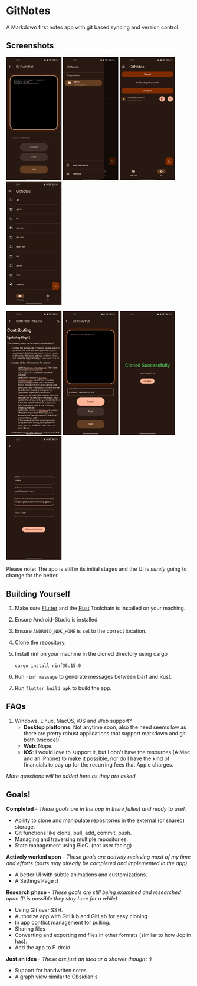 # GitNotes

A Markdown first notes app with git based syncing and version control.

## Screenshots

<p float="left">
  <img src="./screenshots/pull.jpg" width="150" />
  <img src="./screenshots/repos.jpg" width="150" />
  <img src="./screenshots/staging.jpg" width="150" />
  <img src="./screenshots/directory.jpg" width="150" />
</p>
<p float="left">
  <img src="./screenshots/md_render.jpg" width="150" />
  <img src="./screenshots/commit.jpg" width="150" />
  <img src="./screenshots/clone_success.jpg" width="150" />
  <img src="./screenshots/clone_entry.jpg" width="150" />
</p>

Please note: The app is still in its initial stages and the UI is *surely* going to change for the better. 

## Building Yourself

1. Make sure [Flutter](https://docs.flutter.dev/get-started/install) and the [Rust](https://www.rust-lang.org/tools/install) Toolchain is installed on your maching.
2. Ensure Android-Studio is installed.
3. Ensure `ANDROID_NDK_HOME` is set to the correct location.
4. Clone the repository.
5. Install rinf on your machine in the cloned directory using cargo

    `cargo install rinf@6.15.0`

6. Run `rinf message` to generate messages between Dart and Rust.
7. Run `flutter build apk` to build the app.

## FAQs

1. Windows, Linux, MacOS, iOS and Web support?
    - **Desktop platforms**: Not anytime soon, also the need seems low as there are pretty robust applications that support markdown and git both (vscode!).
    - **Web**: Nope.
    - **iOS**: I would love to support it, but I don't have the resources (A Mac and an iPhone) to make it possible, nor do I have the kind of financials to pay up for the recurring fees that Apple charges. 

*More questions will be added here as they are asked.*

## Goals!

**Completed** - *These goals are in the app in there fullest and ready to use!.*

- Ability to clone and manipulate repositories in the external (or shared) storage.
- Git functions like clone, pull, add, commit, push.
- Managing and traversing multiple repositories.
- State management using BloC. (not user facing)

**Actively worked upon** - *These goals are actively recieving most of my time and efforts (parts may already be completed and implemented in the app).*

- A better UI with subtle animations and customizations.
- A Settings Page :)

**Research phase** - *These goals are still being examined and researched upon (It is possible they stay here for a while)*

- Using Git over SSH.
- Authorize app with GitHub and GitLab for easy cloning
- In app conflict management for pulling.
- Sharing files
- Converting and exporting md files in other formats (similar to how Joplin has).
- Add the app to F-droid

**Just an idea** - *These are just an idea or a shower thought :)*

- Support for handwriten notes.
- A graph view similar to Obsidian's

